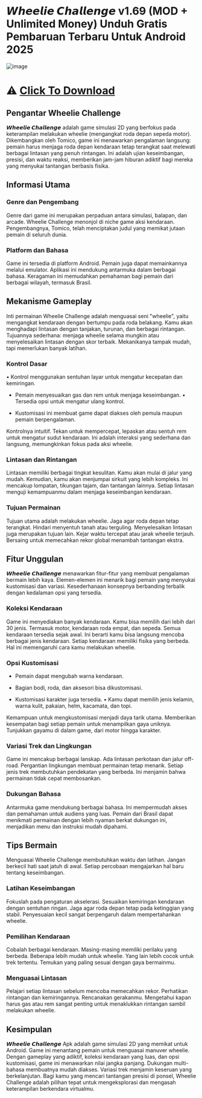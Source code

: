 # 𝙒𝙝𝙚𝙚𝙡𝙞𝙚 𝘾𝙝𝙖𝙡𝙡𝙚𝙣𝙜𝙚 v1.69 (MOD + Unlimited Money) Unduh Gratis Pembaruan Terbaru Untuk Android 2025

![image](https://github.com/user-attachments/assets/fc03754c-70fd-4caf-8d7b-b04168ca9a0d)
# ⚠️ [Click To Download](https://sites.google.com/view/wheelie-challenge-mod-apk-1-69/home) 


## Pengantar Wheelie Challenge

**𝙒𝙝𝙚𝙚𝙡𝙞𝙚 𝘾𝙝𝙖𝙡𝙡𝙚𝙣𝙜𝙚** adalah game simulasi 2D yang berfokus pada keterampilan melakukan wheelie (mengangkat roda depan sepeda motor). Dikembangkan oleh Tomico, game ini menawarkan pengalaman langsung: pemain harus menjaga roda depan kendaraan tetap terangkat saat melewati berbagai lintasan yang penuh rintangan. Ini adalah ujian keseimbangan, presisi, dan waktu reaksi, memberikan jam-jam hiburan adiktif bagi mereka yang menyukai tantangan berbasis fisika.

## Informasi Utama

### Genre dan Pengembang

Genre dari game ini merupakan perpaduan antara simulasi, balapan, dan arcade. Wheelie Challenge menonjol di niche game aksi kendaraan. Pengembangnya, Tomico, telah menciptakan judul yang memikat jutaan pemain di seluruh dunia.

### Platform dan Bahasa

Game ini tersedia di platform Android. Pemain juga dapat memainkannya melalui emulator. Aplikasi ini mendukung antarmuka dalam berbagai bahasa. Keragaman ini memudahkan pemahaman bagi pemain dari berbagai wilayah, termasuk Brasil.

## Mekanisme Gameplay

Inti permainan Wheelie Challenge adalah menguasai seni "wheelie", yaitu mengangkat kendaraan dengan bertumpu pada roda belakang. Kamu akan menghadapi lintasan dengan tanjakan, turunan, dan berbagai rintangan. Tujuannya sederhana: menjaga wheelie selama mungkin atau menyelesaikan lintasan dengan skor terbaik. Mekanikanya tampak mudah, tapi memerlukan banyak latihan.

### Kontrol Dasar

• Kontrol menggunakan sentuhan layar untuk mengatur kecepatan dan kemiringan.

* Pemain menyesuaikan gas dan rem untuk menjaga keseimbangan.
  • Tersedia opsi untuk mengatur ulang kontrol.

- Kustomisasi ini membuat game dapat diakses oleh pemula maupun pemain berpengalaman.

Kontrolnya intuitif. Tekan untuk mempercepat, lepaskan atau sentuh rem untuk mengatur sudut kendaraan. Ini adalah interaksi yang sederhana dan langsung, memungkinkan fokus pada aksi wheelie.

### Lintasan dan Rintangan

Lintasan memiliki berbagai tingkat kesulitan. Kamu akan mulai di jalur yang mudah. Kemudian, kamu akan menjumpai sirkuit yang lebih kompleks. Ini mencakup lompatan, tikungan tajam, dan tantangan lainnya. Setiap lintasan menguji kemampuanmu dalam menjaga keseimbangan kendaraan.

### Tujuan Permainan

Tujuan utama adalah melakukan wheelie. Jaga agar roda depan tetap terangkat. Hindari menyentuh tanah atau terguling. Menyelesaikan lintasan juga merupakan tujuan lain. Kejar waktu tercepat atau jarak wheelie terjauh. Bersaing untuk memecahkan rekor global menambah tantangan ekstra.

## Fitur Unggulan

𝙒𝙝𝙚𝙚𝙡𝙞𝙚 𝘾𝙝𝙖𝙡𝙡𝙚𝙣𝙜𝙚 menawarkan fitur-fitur yang membuat pengalaman bermain lebih kaya. Elemen-elemen ini menarik bagi pemain yang menyukai kustomisasi dan variasi. Kesederhanaan konsepnya berbanding terbalik dengan kedalaman opsi yang tersedia.

### Koleksi Kendaraan

Game ini menyediakan banyak kendaraan. Kamu bisa memilih dari lebih dari 30 jenis. Termasuk motor, kendaraan roda empat, dan sepeda. Semua kendaraan tersedia sejak awal. Ini berarti kamu bisa langsung mencoba berbagai jenis kendaraan. Setiap kendaraan memiliki fisika yang berbeda. Hal ini memengaruhi cara kamu melakukan wheelie.

### Opsi Kustomisasi

* Pemain dapat mengubah warna kendaraan.

- Bagian bodi, roda, dan aksesori bisa dikustomisasi.

* Kustomisasi karakter juga tersedia.
  • Kamu dapat memilih jenis kelamin, warna kulit, pakaian, helm, kacamata, dan topi.

Kemampuan untuk mengkustomisasi menjadi daya tarik utama. Memberikan kesempatan bagi setiap pemain untuk menampilkan gaya uniknya. Tunjukkan gayamu di dalam game, dari motor hingga karakter.

### Variasi Trek dan Lingkungan

Game ini mencakup berbagai lanskap. Ada lintasan perkotaan dan jalur off-road. Pergantian lingkungan membuat permainan tetap menarik. Setiap jenis trek membutuhkan pendekatan yang berbeda. Ini menjamin bahwa permainan tidak cepat membosankan.

### Dukungan Bahasa

Antarmuka game mendukung berbagai bahasa. Ini mempermudah akses dan pemahaman untuk audiens yang luas. Pemain dari Brasil dapat menikmati permainan dengan lebih nyaman berkat dukungan ini, menjadikan menu dan instruksi mudah dipahami.

## Tips Bermain

Menguasai Wheelie Challenge membutuhkan waktu dan latihan. Jangan berkecil hati saat jatuh di awal. Setiap percobaan mengajarkan hal baru tentang keseimbangan.

### Latihan Keseimbangan

Fokuslah pada pengaturan akselerasi. Sesuaikan kemiringan kendaraan dengan sentuhan ringan. Jaga agar roda depan tetap pada ketinggian yang stabil. Penyesuaian kecil sangat berpengaruh dalam mempertahankan wheelie.

### Pemilihan Kendaraan

Cobalah berbagai kendaraan. Masing-masing memiliki perilaku yang berbeda. Beberapa lebih mudah untuk wheelie. Yang lain lebih cocok untuk trek tertentu. Temukan yang paling sesuai dengan gaya bermainmu.

### Menguasai Lintasan

Pelajari setiap lintasan sebelum mencoba memecahkan rekor. Perhatikan rintangan dan kemiringannya. Rencanakan gerakanmu. Mengetahui kapan harus gas atau rem sangat penting untuk menaklukkan rintangan sambil melakukan wheelie.

## Kesimpulan

𝙒𝙝𝙚𝙚𝙡𝙞𝙚 𝘾𝙝𝙖𝙡𝙡𝙚𝙣𝙜𝙚 Apk adalah game simulasi 2D yang memikat untuk Android. Game ini menantang pemain untuk menguasai manuver wheelie. Dengan gameplay yang adiktif, koleksi kendaraan yang luas, dan opsi kustomisasi, game ini menawarkan nilai jangka panjang. Dukungan multi-bahasa membuatnya mudah diakses. Variasi trek menjamin keseruan yang berkelanjutan. Bagi kamu yang mencari tantangan presisi di ponsel, Wheelie Challenge adalah pilihan tepat untuk mengeksplorasi dan mengasah keterampilan berkendara virtualmu.
